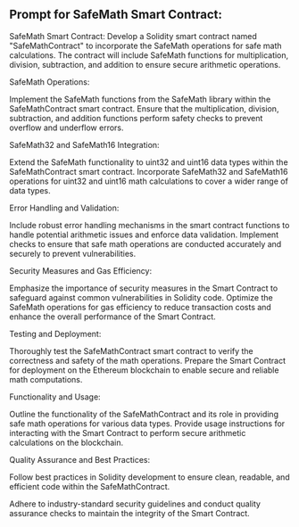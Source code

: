 ## Prompt for SafeMath Smart Contract:

SafeMath Smart Contract:
Develop a Solidity smart contract named "SafeMathContract" to incorporate the SafeMath operations for safe math calculations.
The contract will include SafeMath functions for multiplication, division, subtraction, and addition to ensure secure arithmetic operations.

SafeMath Operations:

Implement the SafeMath functions from the SafeMath library within the SafeMathContract smart contract.
Ensure that the multiplication, division, subtraction, and addition functions perform safety checks to prevent overflow and underflow errors.

SafeMath32 and SafeMath16 Integration:

Extend the SafeMath functionality to uint32 and uint16 data types within the SafeMathContract smart contract.
Incorporate SafeMath32 and SafeMath16 operations for uint32 and uint16 math calculations to cover a wider range of data types.

Error Handling and Validation:

Include robust error handling mechanisms in the smart contract functions to handle potential arithmetic issues and enforce data validation.
Implement checks to ensure that safe math operations are conducted accurately and securely to prevent vulnerabilities.

Security Measures and Gas Efficiency:

Emphasize the importance of security measures in the Smart Contract to safeguard against common vulnerabilities in Solidity code.
Optimize the SafeMath operations for gas efficiency to reduce transaction costs and enhance the overall performance of the Smart Contract.

Testing and Deployment:

Thoroughly test the SafeMathContract smart contract to verify the correctness and safety of the math operations.
Prepare the Smart Contract for deployment on the Ethereum blockchain to enable secure and reliable math computations.

Functionality and Usage:

Outline the functionality of the SafeMathContract and its role in providing safe math operations for various data types.
Provide usage instructions for interacting with the Smart Contract to perform secure arithmetic calculations on the blockchain.

Quality Assurance and Best Practices:

Follow best practices in Solidity development to ensure clean, readable, and efficient code within the SafeMathContract.

Adhere to industry-standard security guidelines and conduct quality assurance checks to maintain the integrity of the Smart Contract.
